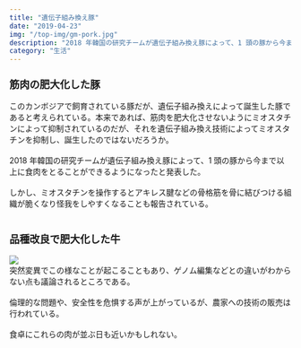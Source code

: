 ```yaml
---
title: "遺伝子組み換え豚"
date: "2019-04-23"
img: "/top-img/gm-pork.jpg"
description: "2018 年韓国の研究チームが遺伝子組み換え豚によって、1 頭の豚から今まで以上に食肉をとることができるようになったと発表した。"
category: "生活"
---
```


<h3><font size="4"><b>筋肉の肥大化した豚</b></font></h3>
このカンボジアで飼育されている豚だが、遺伝子組み換えによって誕生した豚であると考えられている。本来であれば、筋肉を肥大化させないようにミオスタチンによって抑制されているのだが、それを遺伝子組み換え技術によってミオスタチンを抑制し、誕生したのではないだろうか。
<br/>
<br/>
2018 年韓国の研究チームが遺伝子組み換え豚によって、1 頭の豚から今まで以上に食肉をとることができるようになったと発表した。
<br/>
<br/>
しかし、ミオスタチンを操作するとアキレス腱などの骨格筋を骨に結びつける組織が脆くなり怪我をしやすくなることも報告されている。
<br/>
<br/>
<h3><font size="4"><b>品種改良で肥大化した牛</b></font></h3>
<img src="https://cdn-ak.f.st-hatena.com/images/fotolife/t/tarotarosanba/20190423/20190423064517.jpg"/>
<br/>
突然変異でこの様なことが起こることもあり、ゲノム編集などとの違いがわからない点も議論されるところである。
<br/>
<br/>
倫理的な問題や、安全性を危惧する声が上がっているが、農家への技術の販売は行われている。
<br/>
<br/>
食卓にこれらの肉が並ぶ日も近いかもしれない。
<br/>
<br/>
